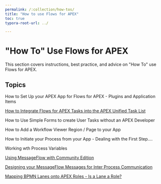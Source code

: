 ```yaml
---
permalink: /:collection/how-tos/
title: "How to use Flows for APEX"
toc: true
typora-root-url: ../

---
```


# "How To" Use Flows for APEX

This section covers instructions, best practice,  and advice on "How To" use Flows for APEX.

## Topics

How to Set Up your APEX App for Flows for APEX - Plugins and Application Items

[How to Integrate Flows for APEX Tasks into the APEX Unified Task List](/{{page.collection}}/apex-task-list/)

How to Use Simple Forms to create User Tasks without an APEX Developer

How to Add a Workflow Viewer Region / Page to your App

How to Initiate your Process from your App - Dealing with the First Step....

Working wth Process Variables

[Using MessageFlow with Community Edition](/{{page.collection}}/using-ce-messageflow/)

[Designing your MessageFlow Messages for Inter Process Communication](/{{page.collection}}/messageflow-messages/)

[Mapping BPMN Lanes onto APEX Roles - Is a Lane a Role?](/{{page.collection}}/using-lanes-for-assignment/)


